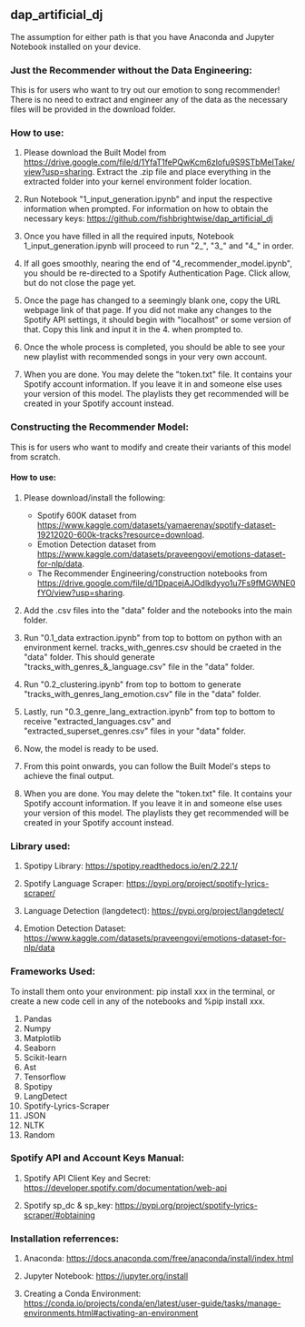 ## dap_artificial_dj
The assumption for either path is that you have Anaconda and Jupyter Notebook installed on your device.

### Just the Recommender without the Data Engineering:
This is for users who want to try out our emotion to song recommender!
There is no need to extract and engineer any of the data as the necessary files will be provided in the download folder.

### How to use:
1. Please download the Built Model from https://drive.google.com/file/d/1YfaT1fePQwKcm6zlofu9S9STbMeITake/view?usp=sharing. Extract the .zip file and place everything in the extracted folder into your kernel environment folder location.

2. Run Notebook "1_input_generation.ipynb" and input the respective information when prompted. For information on how to obtain the necessary keys: https://github.com/fishbrightwise/dap_artificial_dj

3. Once you have filled in all the required inputs, Notebook 1_input_generation.ipynb will proceed to run "2_", "3_" and "4_" in order.

4. If all goes smoothly, nearing the end of "4_recommender_model.ipynb", you should be re-directed to a Spotify Authentication Page. Click allow, but do not close the page yet.

5. Once the page has changed to a seemingly blank one, copy the URL webpage link of that page. If you did not make any changes to the Spotify API settings, it should begin with "localhost" or some version of that. Copy this link and input it in the 4. when prompted to.

6. Once the whole process is completed, you should be able to see your new playlist with recommended songs in your very own account.

7. When you are done. You may delete the "token.txt" file. It contains your Spotify account information. If you leave it in and someone else uses your version of this model. The playlists they get recommended will be created in your Spotify account instead.

### Constructing the Recommender Model:
This is for users who want to modify and create their variants of this model from scratch.

#### How to use:
1. Please download/install the following:
    - Spotify 600K dataset from https://www.kaggle.com/datasets/yamaerenay/spotify-dataset-19212020-600k-tracks?resource=download.
    - Emotion Detection dataset from https://www.kaggle.com/datasets/praveengovi/emotions-dataset-for-nlp/data.
    - The Recommender Engineering/construction notebooks from https://drive.google.com/file/d/1DpacejAJOdlkdyyo1u7Fs9fMGWNE0fYO/view?usp=sharing.

2. Add the .csv files into the "data" folder and the notebooks into the main folder.

3. Run "0.1_data extraction.ipynb" from top to bottom on python with an environment kernel. tracks_with_genres.csv should be craeted in the "data" folder. This should generate "tracks_with_genres_&_language.csv" file in the "data" folder.

4. Run "0.2_clustering.ipynb" from top to bottom to generate "tracks_with_genres_lang_emotion.csv" file in the "data" folder.

5. Lastly, run "0.3_genre_lang_extraction.ipynb" from top to bottom to receive "extracted_languages.csv" and "extracted_superset_genres.csv" files in your "data" folder.

6. Now, the model is ready to be used.

7. From this point onwards, you can follow the Built Model's steps to achieve the final output.

8. When you are done. You may delete the "token.txt" file. It contains your Spotify account information. If you leave it in and someone else uses your version of this model. The playlists they get recommended will be created in your Spotify account instead.

### Library used:
1. Spotipy Library: https://spotipy.readthedocs.io/en/2.22.1/

2. Spotify Language Scraper: https://pypi.org/project/spotify-lyrics-scraper/

3. Language Detection (langdetect): https://pypi.org/project/langdetect/

4. Emotion Detection Dataset: https://www.kaggle.com/datasets/praveengovi/emotions-dataset-for-nlp/data

### Frameworks Used:
To install them onto your environment: pip install xxx in the terminal, or create a new code cell in any of the notebooks and %pip install xxx.
1. Pandas
2. Numpy
3. Matplotlib
4. Seaborn
5. Scikit-learn
6. Ast
7. Tensorflow
8. Spotipy
9. LangDetect
10. Spotify-Lyrics-Scraper
11. JSON
12. NLTK
13. Random

### Spotify API and Account Keys Manual:
1. Spotify API Client Key and Secret: https://developer.spotify.com/documentation/web-api

2. Spotify sp_dc & sp_key: https://pypi.org/project/spotify-lyrics-scraper/#obtaining

### Installation referrences:
1. Anaconda: https://docs.anaconda.com/free/anaconda/install/index.html

2. Jupyter Notebook: https://jupyter.org/install

3. Creating a Conda Environment: https://conda.io/projects/conda/en/latest/user-guide/tasks/manage-environments.html#activating-an-environment